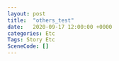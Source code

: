 ```yaml
---
layout: post
title:  "others_test"
date:   2020-09-17 12:00:00 +0000
categories: Etc
Tags: Story Etc
SceneCode: []
---
```

